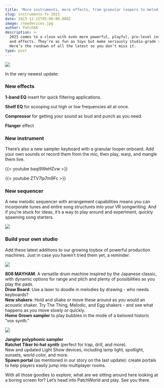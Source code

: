 ```yaml
---
title: 'More instruments, more effects, from granular loopers to melodic sequencers'
slug: instruments-fx-2023
date: 2023-12-22T05:00:00.000Z
image: /newdevices.jpg
author: PatchXR
description: >-
  2023 comes to a close with even more powerful, playful, pro-level instruments
  and effects. They’re as fun as toys but make seriously studio-grade sound.
  Here’s the rundown of all the latest so you don’t miss it.
type: post
---
```


![](/newdevices.jpg)

In the very newest update:

### New effects

**1-band EQ** insert for quick filtering applications.

**Shelf EQ** for scooping out high or low frequencies all at once.

**Compressor** for getting your sound as loud and punch as you need.

**Flanger** effect 

### New instrument

There’s also a new sampler keyboard with a granular looper onboard. Add your own sounds or record them from the mic, then play, warp, and mangle them live.

{{< youtube baqi9WeHZvw >}}

{{< youtube ZTV7lp7m9Fc >}}

### New sequencer

A new melodic sequencer with arrangement capabilities means you can incorporate tunes and entire song structures into your VR songwriting. And if you’re stuck for ideas, it’s a way to play around and experiment, quickly spawning song starters.

![](/jangler-devices.png)

### Build your own studio

Add these latest additions to our growing toybox of powerful production machines. Just in case you haven’t tried them yet, a reminder:

![](/morenewdevices.png)

**808 MAYHAM**: A versatile drum machine inspired by the Japanese classic, with dynamic options for range and pitch and plenty of possibilities as you play the pads.\
**Draw Board**: Use a laser to doodle in melodies by drawing - who needs keyboards?\
**New shakers**: Hold and shake or move these around as you would an acoustic shaker. Try The Thing, Melodic, and Egg shakers - and see what happens as you move slowly or quickly.\
**Home Grown sampler** to play bubbles in the mode of a beloved historic “vox synth.”

![](/shakers-movethem.png)

**Jangler polyphonic sampler**\
**Ratchet Tiker hi-hat synth** (perfect for trap, drill, and more).\
New and updated Light Show devices, including lamp light, spotlight, sunsets, world color, and more.\
**Spawn portal** (as mentioned in our story on the last update): create portals to help players easily jump into multiplayer rooms.

With all those goodies to explore, what are we sitting around here looking at a boring screen for? Let’s head into PatchWorld and play. See you there.

